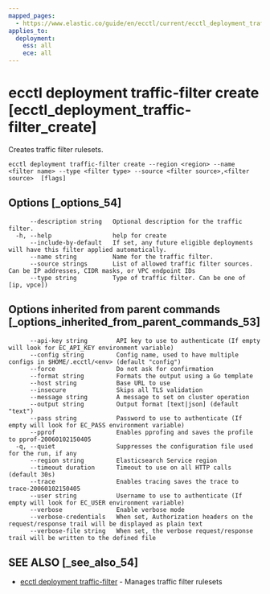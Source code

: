 ```yaml
---
mapped_pages:
  - https://www.elastic.co/guide/en/ecctl/current/ecctl_deployment_traffic-filter_create.html
applies_to:
  deployment:
    ess: all
    ece: all
---
```


# ecctl deployment traffic-filter create [ecctl_deployment_traffic-filter_create]

Creates traffic filter rulesets.

```
ecctl deployment traffic-filter create --region <region> --name <filter name> --type <filter type> --source <filter source>,<filter source>  [flags]
```


## Options [_options_54]

```
      --description string   Optional description for the traffic filter.
  -h, --help                 help for create
      --include-by-default   If set, any future eligible deployments will have this filter applied automatically.
      --name string          Name for the traffic filter.
      --source strings       List of allowed traffic filter sources. Can be IP addresses, CIDR masks, or VPC endpoint IDs
      --type string          Type of traffic filter. Can be one of [ip, vpce])
```


## Options inherited from parent commands [_options_inherited_from_parent_commands_53]

```
      --api-key string        API key to use to authenticate (If empty will look for EC_API_KEY environment variable)
      --config string         Config name, used to have multiple configs in $HOME/.ecctl/<env> (default "config")
      --force                 Do not ask for confirmation
      --format string         Formats the output using a Go template
      --host string           Base URL to use
      --insecure              Skips all TLS validation
      --message string        A message to set on cluster operation
      --output string         Output format [text|json] (default "text")
      --pass string           Password to use to authenticate (If empty will look for EC_PASS environment variable)
      --pprof                 Enables pprofing and saves the profile to pprof-20060102150405
  -q, --quiet                 Suppresses the configuration file used for the run, if any
      --region string         Elasticsearch Service region
      --timeout duration      Timeout to use on all HTTP calls (default 30s)
      --trace                 Enables tracing saves the trace to trace-20060102150405
      --user string           Username to use to authenticate (If empty will look for EC_USER environment variable)
      --verbose               Enable verbose mode
      --verbose-credentials   When set, Authorization headers on the request/response trail will be displayed as plain text
      --verbose-file string   When set, the verbose request/response trail will be written to the defined file
```


## SEE ALSO [_see_also_54]

* [ecctl deployment traffic-filter](/reference/ecctl_deployment_traffic-filter.md)	 - Manages traffic filter rulesets

